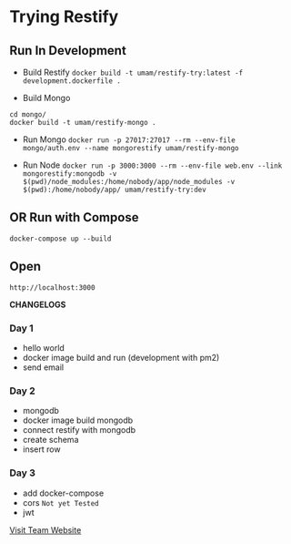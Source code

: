 # Trying Restify

## Run In Development

* Build Restify
  `docker build -t umam/restify-try:latest -f development.dockerfile .`

* Build Mongo

```
cd mongo/
docker build -t umam/restify-mongo .
```

* Run Mongo
  `docker run -p 27017:27017 --rm --env-file mongo/auth.env --name mongorestify umam/restify-mongo`

* Run Node
  `docker run -p 3000:3000 --rm --env-file web.env --link mongorestify:mongodb -v $(pwd)/node_modules:/home/nobody/app/node_modules -v $(pwd):/home/nobody/app/ umam/restify-try:dev`

## OR Run with Compose

`docker-compose up --build`

## Open

`http://localhost:3000`

**CHANGELOGS**

### Day 1

* hello world
* docker image build and run (development with pm2)
* send email

### Day 2

* mongodb
* docker image build mongodb
* connect restify with mongodb
* create schema
* insert row

### Day 3

* add docker-compose
* cors `Not yet Tested`
* jwt

[Visit Team Website](https://archipelago-ds.com)
